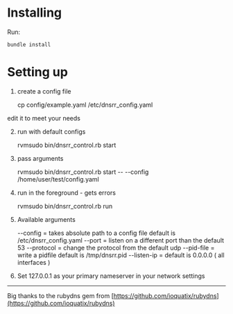 Installing
==========

Run: 

    bundle install


Setting up
==========

1) create a config file

    cp config/example.yaml /etc/dnsrr_config.yaml

edit it to meet your needs

2) run with default configs

    rvmsudo bin/dnsrr_control.rb  start

3) pass arguments

    rvmsudo bin/dnsrr_control.rb start -- --config /home/user/test/config.yaml

4) run in the foreground - gets errors

    rvmsudo bin/dnsrr_control.rb  run

5) Available arguments

    --config 	= takes absolute path to a config file default is /etc/dnsrr_config.yaml
    --port   	= listen on a different port than the default 53
    --protocol 	= change the protocol from the default udp
    --pid-file	= write a pidfile default is /tmp/dnsrr.pid
    --listen-ip	= default is 0.0.0.0 ( all interfaces )

6) Set 127.0.0.1 as your primary nameserver in your network settings

----------------------------------------------------------------

Big thanks to the rubydns gem from [https://github.com/ioquatix/rubydns](https://github.com/ioquatix/rubydns)
